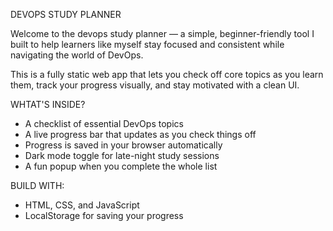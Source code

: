 DEVOPS STUDY PLANNER

Welcome to the devops study planner — a simple, beginner-friendly tool I built to help learners like myself stay focused and consistent while navigating the world of DevOps.

This is a fully static web app that lets you check off core topics as you learn them, track your progress visually, and stay motivated with a clean UI.

WHTAT'S INSIDE?

-  A checklist of essential DevOps topics
-  A live progress bar that updates as you check things off
-  Progress is saved in your browser automatically
-  Dark mode toggle for late-night study sessions
-  A fun popup when you complete the whole list

BUILD WITH:

- HTML, CSS, and JavaScript
- LocalStorage for saving your progress













